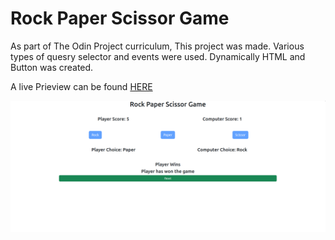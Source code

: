 # Rock Paper Scissor Game

As part of The Odin Project curriculum, This project was made. Various types of quesry selector and events were used. Dynamically HTML and Button was created. 

A live Prieview can be found [HERE](https://adnansyed101.github.io/rock-paper-scissors-game/)

![Home Page](/homePage.png)

